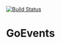 [![Build Status](https://travis-ci.org/gilb77/GoEvents.svg?branch=master)](https://travis-ci.org/gilb77/GoEvents)

# GoEvents
